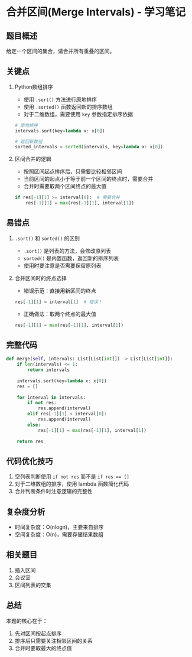 # 合并区间(Merge Intervals) - 学习笔记

## 题目概述
给定一个区间的集合，请合并所有重叠的区间。

## 关键点
1. Python数组排序
   - 使用 `.sort()` 方法进行原地排序
   - 使用 `.sorted()` 函数返回新的排序数组
   - 对于二维数组，需要使用 `key` 参数指定排序依据
   ```python
   # 原地排序
   intervals.sort(key=lambda x: x[0])
   
   # 返回新数组
   sorted_intervals = sorted(intervals, key=lambda x: x[0])
   ```

2. 区间合并的逻辑
   - 按照区间起点排序后，只需要比较相邻区间
   - 当前区间的起点小于等于前一个区间的终点时，需要合并
   - 合并时需要取两个区间终点的最大值
   ```python
   if res[-1][1] >= interval[0]:  # 需要合并
       res[-1][1] = max(res[-1][1], interval[1])
   ```

## 易错点
1. `.sort()` 和 `sorted()` 的区别
   - `.sort()` 是列表的方法，会修改原列表
   - `sorted()` 是内置函数，返回新的排序列表
   - 使用时要注意是否需要保留原列表

2. 合并区间时的终点选择
   - 错误示范：直接用新区间的终点
   ```python
   res[-1][1] = interval[1]  # 错误！
   ```
   - 正确做法：取两个终点的最大值
   ```python
   res[-1][1] = max(res[-1][1], interval[1])
   ```

## 完整代码
```python
def merge(self, intervals: List[List[int]]) -> List[List[int]]:
    if len(intervals) <= 1:
        return intervals
    
    intervals.sort(key=lambda x: x[0])
    res = []
    
    for interval in intervals:
        if not res:
            res.append(interval)
        elif res[-1][1] < interval[0]:
            res.append(interval)
        else:
            res[-1][1] = max(res[-1][1], interval[1])
    
    return res
```

## 代码优化技巧
1. 空列表判断使用 `if not res` 而不是 `if res == []`
2. 对于二维数组的排序，使用 lambda 函数简化代码
3. 合并判断条件时注意逻辑的完整性

## 复杂度分析
- 时间复杂度：O(nlogn)，主要来自排序
- 空间复杂度：O(n)，需要存储结果数组

## 相关题目
1. 插入区间
2. 会议室
3. 区间列表的交集

## 总结
本题的核心在于：
1. 先对区间按起点排序
2. 排序后只需要关注相邻区间的关系
3. 合并时要取最大的终点值